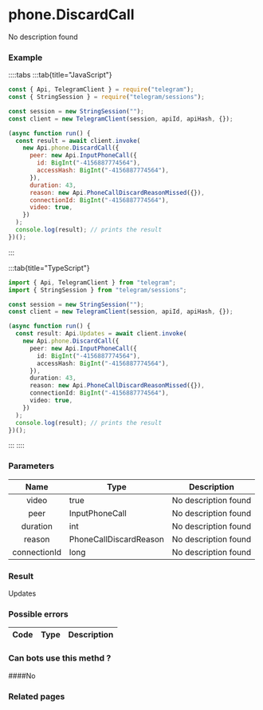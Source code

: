 # phone.DiscardCall

No description found

### [](#example)Example

::::tabs
:::tab{title="JavaScript"}

```js
const { Api, TelegramClient } = require("telegram");
const { StringSession } = require("telegram/sessions");

const session = new StringSession("");
const client = new TelegramClient(session, apiId, apiHash, {});

(async function run() {
  const result = await client.invoke(
    new Api.phone.DiscardCall({
      peer: new Api.InputPhoneCall({
        id: BigInt("-4156887774564"),
        accessHash: BigInt("-4156887774564"),
      }),
      duration: 43,
      reason: new Api.PhoneCallDiscardReasonMissed({}),
      connectionId: BigInt("-4156887774564"),
      video: true,
    })
  );
  console.log(result); // prints the result
})();
```

:::

:::tab{title="TypeScript"}

```ts
import { Api, TelegramClient } from "telegram";
import { StringSession } from "telegram/sessions";

const session = new StringSession("");
const client = new TelegramClient(session, apiId, apiHash, {});

(async function run() {
  const result: Api.Updates = await client.invoke(
    new Api.phone.DiscardCall({
      peer: new Api.InputPhoneCall({
        id: BigInt("-4156887774564"),
        accessHash: BigInt("-4156887774564"),
      }),
      duration: 43,
      reason: new Api.PhoneCallDiscardReasonMissed({}),
      connectionId: BigInt("-4156887774564"),
      video: true,
    })
  );
  console.log(result); // prints the result
})();
```

:::
::::

### [](#parameters)Parameters

|     Name     | Type                   | Description          |
| :----------: | ---------------------- | -------------------- |
|    video     | true                   | No description found |
|     peer     | InputPhoneCall         | No description found |
|   duration   | int                    | No description found |
|    reason    | PhoneCallDiscardReason | No description found |
| connectionId | long                   | No description found |

### [](#result)Result

Updates

### [](#possible-errors)Possible errors

| Code | Type | Description |
| :--: | ---- | ----------- |

### [](#can-bots-use-this-method)Can bots use this methd ?

####No

### [](#related-pages)Related pages
